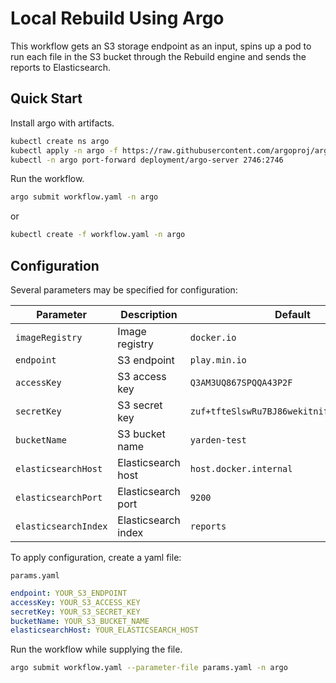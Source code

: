 # Local Rebuild Using Argo

This workflow gets an S3 storage endpoint as an input, spins up a pod to run each file in the S3 bucket through the Rebuild engine and sends the reports to Elasticsearch.

## Quick Start

Install argo with artifacts.

```bash
kubectl create ns argo
kubectl apply -n argo -f https://raw.githubusercontent.com/argoproj/argo/stable/manifests/quick-start-postgres.yaml
kubectl -n argo port-forward deployment/argo-server 2746:2746
```

Run the workflow.

```bash
argo submit workflow.yaml -n argo
```

or

```bash
kubectl create -f workflow.yaml -n argo
```

## Configuration

Several parameters may be specified for configuration:

| Parameter            | Description         | Default                                    |
| -------------------- | ------------------- | ------------------------------------------ |
| `imageRegistry`      | Image registry      | `docker.io`                                |
| `endpoint`           | S3 endpoint         | `play.min.io`                              |
| `accessKey`          | S3 access key       | `Q3AM3UQ867SPQQA43P2F`                     |
| `secretKey`          | S3 secret key       | `zuf+tfteSlswRu7BJ86wekitnifILbZam1KYY3TG` |
| `bucketName`         | S3 bucket name      | `yarden-test`                              |
| `elasticsearchHost`  | Elasticsearch host  | `host.docker.internal`                     |
| `elasticsearchPort`  | Elasticsearch port  | `9200`                                     |
| `elasticsearchIndex` | Elasticsearch index | `reports`                                  |

To apply configuration, create a yaml file:

`params.yaml`

```yaml
endpoint: YOUR_S3_ENDPOINT
accessKey: YOUR_S3_ACCESS_KEY
secretKey: YOUR_S3_SECRET_KEY
bucketName: YOUR_S3_BUCKET_NAME
elasticsearchHost: YOUR_ELASTICSEARCH_HOST
```

Run the workflow while supplying the file.

```bash
argo submit workflow.yaml --parameter-file params.yaml -n argo
```
